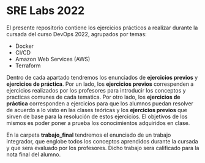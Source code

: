 # SRE Labs 2022

El presente repositorio contiene los ejercicios prácticos a realizar durante la cursada del curso DevOps 2022, agrupados por temas:

- Docker
- CI/CD
- Amazon Web Services (AWS)
- Terraform

Dentro de cada apartado tendremos los enunciados de __ejercicios previos__ y __ejercicios de práctica__. Por un lado, los __ejercicios previos__
correspenden a ejercicios realizados por los profesores para introducir los conceptos y practicas comunes de cada tematica. Por otro lado, los 
__ejercicios de práctica__ corresponden a ejercicios para que los alumnos puedan resolver de acuerdo a lo visto en las clases teóricas y los
__ejercicios previos__ que sirven de base para la resolución de estos ejercicios. El objetivos de los mismos es poder poner a prueba los
conocimientos adquiridos en clase.

En la carpeta __trabajo_final__ tendremos el enunciado de un trabajo integrador, que englobe todos los conceptos aprendidos durante la cursada
y que sera evaluado por los profesores. Dicho trabajo sera calificado para la nota final del alumno.